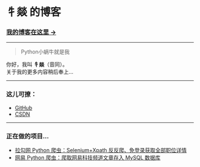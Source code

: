 # 牜燚 的博客

### [我的博客在这里 &rarr;](https://newyee1994.github.io)

- - - - -
> Python小蜗牛就是我

你好，我叫 **牜燚**（音同）。<br/>
关于我的更多内容稍后奉上...

- - - - -
### 这儿可撩：
- [GitHub](https://github.com/Newyee1994)
- [CSDN](https://blog.csdn.net/Newyee)

- - - - -
### 正在做的项目...
- [拉勾网 Python 爬虫：Selenium+Xpath 反反爬、免登录获取全部职位详情](https://blog.csdn.net/Newyee/article/details/88577868)
- [网易 Python 爬虫：爬取网易科技频道文章存入 MySQL 数据库](https://blog.csdn.net/Newyee/article/details/88702399)

